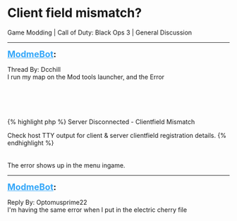 # Client field mismatch?
Game Modding | Call of Duty: Black Ops 3 | General Discussion

---
<strong style="font-size: 1.4em;"><span style="text-decoration: underline;text-decoration-color: #34a7f9;"><span style="color:#34a7f9;">ModmeBot</span></span>:</strong>

<p>Thread By: Dcchill<br />I run my map on the Mod tools launcher, and the Error<br /><br /><br /><br /><br /><br />{% highlight php %}
Server Disconnected - Clientfield Mismatch

Check host TTY output for client &amp; server clientfield registration details.
{% endhighlight %}
<br /><br /><br />The error shows up in the menu ingame.</p>

---
<strong style="font-size: 1.4em;"><span style="text-decoration: underline;text-decoration-color: #34a7f9;"><span style="color:#34a7f9;">ModmeBot</span></span>:</strong>

<p>Reply By: Optomusprime22<br />I&#39;m having the same error when I put in the electric cherry file</p>
